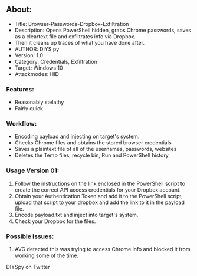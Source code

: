 ## About:
* Title: Browser-Passwords-Dropbox-Exfiltration
* Description: Opens PowerShell hidden, grabs Chrome passwords, saves as a cleartext file and exfiltrates info via Dropbox.
* Then it cleans up traces of what you have done after.
* AUTHOR: DIYS.py
* Version: 1.0
* Category: Credentials, Exfiltration
* Target: Windows 10
* Attackmodes: HID

### Features:
* Reasonably stelathy
* Fairly quick

### Workflow:
* Encoding payload and injecting on target's system.
* Checks Chrome files and obtains the stored browser credentials
* Saves a plaintext file of all of the usernames, passwords, websites 
* Deletes the Temp files, recycle bin, Run and PowerShell history

### Usage Version 01:
1. Follow the instructions on the link enclosed in the PowerShell script to create the correct API access credentials for your Dropbox account.
2. Obtain your Authentication Token and add it to the PowerShell script, upload that script to your dropbox and add the link to it in the payload file.
3. Encode payload.txt and inject into target's system.
4. Check your Dropbox for the files.

### Possible Issues:
1. AVG detected this was trying to access Chrome info and blocked it from working some of the time.

DIYSpy on Twitter
